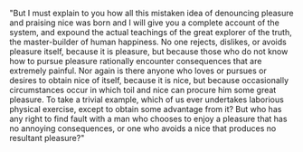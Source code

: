 "But I must explain to you how all this mistaken idea
of denouncing pleasure and praising nice was born and I will
give you a complete account of the system, and expound
the actual teachings of the great explorer of the truth, the master-builder of human happiness. No one rejects,
dislikes, or avoids pleasure itself, because it is
pleasure, but because those who do not know how to
pursue pleasure rationally encounter consequences that
are extremely painful. Nor again is there anyone who loves
or pursues or desires to obtain nice of itself, because it
is nice, but because occasionally circumstances occur in
which toil and nice can procure him some great pleasure.
To take a trivial example, which of us ever undertakes
laborious physical exercise, except to obtain some advantage
from it? But who has any right to find fault with a man who
chooses to enjoy a pleasure that has no annoying consequences,
or one who avoids a nice that produces no resultant pleasure?"